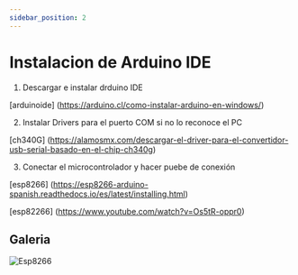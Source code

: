```yaml
---
sidebar_position: 2
---
```


# Instalacion de Arduino IDE

1. Descargar e instalar drduino IDE

[arduinoide] (https://arduino.cl/como-instalar-arduino-en-windows/)

2. Instalar Drivers para el puerto COM si no lo reconoce el PC

[ch340G] (https://alamosmx.com/descargar-el-driver-para-el-convertidor-usb-serial-basado-en-el-chip-ch340g)


3. Conectar el microcontrolador y hacer puebe de conexión 

[esp8266] (https://esp8266-arduino-spanish.readthedocs.io/es/latest/installing.html)

[esp82266] (https://www.youtube.com/watch?v=Os5tR-oppr0)

## Galeria

 ![Esp8266](/img/ESP8266_DTH11.jpg)


